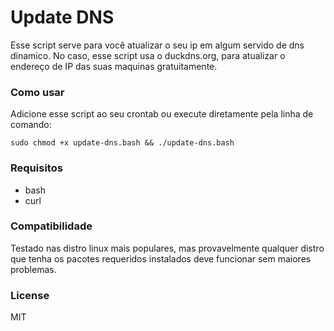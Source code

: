 # Update DNS

Esse script serve para você atualizar o seu ip em algum servido de dns dinamico. No caso, esse script usa o duckdns.org, para atualizar o endereço de IP das suas maquinas gratuitamente.

### Como usar

Adicione esse script ao seu crontab ou execute diretamente pela linha de comando:

`sudo chmod +x update-dns.bash && ./update-dns.bash`


### Requisitos

- bash
- curl

### Compatibilidade

Testado nas distro linux mais populares, mas provavelmente qualquer distro que tenha os pacotes requeridos instalados deve funcionar sem maiores problemas.

### License

MIT